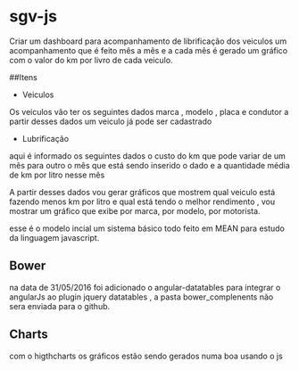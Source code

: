 # sgv-js

Criar um dashboard para acompanhamento de librificação dos veiculos um acompanhamento que é feito mês a mês e a cada mês é gerado um gráfico com o valor do km por livro de cada veiculo.

##Itens

<ul>
	<li>Veiculos</li>
</ul>
<p>Os veiculos vão ter os seguintes dados marca , modelo , placa e condutor a partir desses dados um veiculo já pode ser cadastrado</p>
<ul>
	<li>Lubrificação</li>
</ul>
<p>aqui é informado os seguintes dados o custo do km que pode variar de um mês para outro o mês que está sendo inserido o dado e a quantidade média de km por litro nesse mês</p>
<p>
	A partir desses dados vou gerar gráficos que mostrem qual veiculo está fazendo menos km por litro e qual está tendo o melhor rendimento , vou mostrar um gráfico que exibe por marca, por modelo, por motorista.
</p>
<p>
	esse é o modelo incial um sistema básico todo feito em MEAN para estudo da linguagem javascript.
</p>

## Bower
<p>na data de 31/05/2016 foi adicionado o angular-datatables para integrar o angularJs ao plugin jquery datatables , a pasta bower_complenents não sera enviada para o github.</p>

## Charts 
<p>com o higthcharts os gráficos estão sendo gerados numa boa usando o js</p> 

## 
